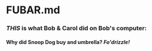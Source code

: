 # FUBAR.md

### *THIS* is what Bob & Carol did on Bob's computer: 

#### Why did Snoop Dog buy and umbrella? *Fo'drizzle!*